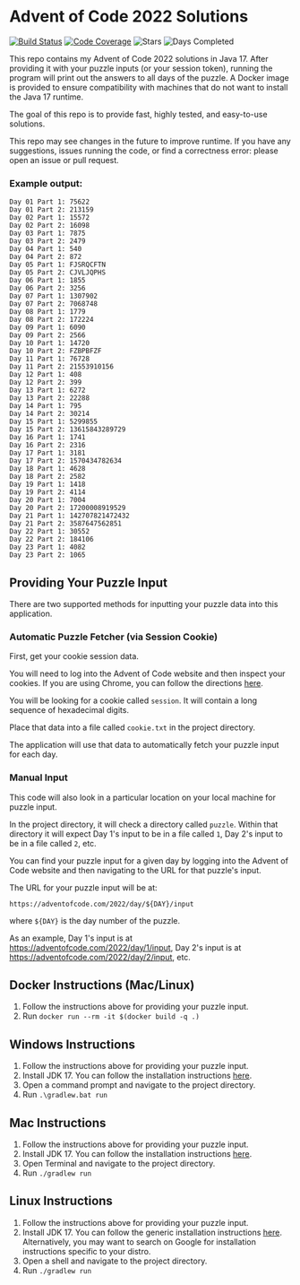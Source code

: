 # Advent of Code 2022 Solutions

[![Build Status](https://github.com/akaritakai/AdventOfCode2022/actions/workflows/main.yml/badge.svg)](https://github.com/akaritakai/AdventOfCode2022/actions)
[![Code Coverage](https://img.shields.io/codecov/c/github/akaritakai/AdventOfCode2022.svg)](https://codecov.io/gh/akaritakai/AdventOfCode2022)
![Stars](https://img.shields.io/badge/stars%20⭐-46-yellow)
![Days Completed](https://img.shields.io/badge/days%20completed-23-green)

This repo contains my Advent of Code 2022 solutions in Java 17. After providing it with your puzzle inputs (or your
session token), running the program will print out the answers to all days of the puzzle. A Docker image is provided to 
ensure compatibility with machines that do not want to install the Java 17 runtime.

The goal of this repo is to provide fast, highly tested, and easy-to-use solutions.

This repo may see changes in the future to improve runtime. If you have any suggestions, issues running the code, or
find a correctness error: please open an issue or pull request.

### Example output:
```
Day 01 Part 1: 75622
Day 01 Part 2: 213159
Day 02 Part 1: 15572
Day 02 Part 2: 16098
Day 03 Part 1: 7875
Day 03 Part 2: 2479
Day 04 Part 1: 540
Day 04 Part 2: 872
Day 05 Part 1: FJSRQCFTN
Day 05 Part 2: CJVLJQPHS
Day 06 Part 1: 1855
Day 06 Part 2: 3256
Day 07 Part 1: 1307902
Day 07 Part 2: 7068748
Day 08 Part 1: 1779
Day 08 Part 2: 172224
Day 09 Part 1: 6090
Day 09 Part 2: 2566
Day 10 Part 1: 14720
Day 10 Part 2: FZBPBFZF
Day 11 Part 1: 76728
Day 11 Part 2: 21553910156
Day 12 Part 1: 408
Day 12 Part 2: 399
Day 13 Part 1: 6272
Day 13 Part 2: 22288
Day 14 Part 1: 795
Day 14 Part 2: 30214
Day 15 Part 1: 5299855
Day 15 Part 2: 13615843289729
Day 16 Part 1: 1741
Day 16 Part 2: 2316
Day 17 Part 1: 3181
Day 17 Part 2: 1570434782634
Day 18 Part 1: 4628
Day 18 Part 2: 2582
Day 19 Part 1: 1418
Day 19 Part 2: 4114
Day 20 Part 1: 7004
Day 20 Part 2: 17200008919529
Day 21 Part 1: 142707821472432
Day 21 Part 2: 3587647562851
Day 22 Part 1: 30552
Day 22 Part 2: 184106
Day 23 Part 1: 4082
Day 23 Part 2: 1065
```

## Providing Your Puzzle Input

There are two supported methods for inputting your puzzle data into this application.

### Automatic Puzzle Fetcher (via Session Cookie)

First, get your cookie session data.

You will need to log into the Advent of Code website and then inspect your cookies.
If you are using Chrome, you can follow the directions [here](https://developers.google.com/web/tools/chrome-devtools/storage/cookies).

You will be looking for a cookie called `session`. It will contain a long sequence of hexadecimal digits.

Place that data into a file called `cookie.txt` in the project directory.

The application will use that data to automatically fetch your puzzle input for each day.

### Manual Input

This code will also look in a particular location on your local machine for puzzle input.

In the project directory, it will check a directory called `puzzle`.
Within that directory it will expect Day 1's input to be in a file called `1`, Day 2's input to be in a file called `2`, etc.

You can find your puzzle input for a given day by logging into the Advent of Code website and then navigating to the URL
for that puzzle's input.

The URL for your puzzle input will be at:
```
https://adventofcode.com/2022/day/${DAY}/input
```
where `${DAY}` is the day number of the puzzle.

As an example, Day 1's input is at https://adventofcode.com/2022/day/1/input,
Day 2's input is at https://adventofcode.com/2022/day/2/input, etc.

## Docker Instructions (Mac/Linux)

1. Follow the instructions above for providing your puzzle input.
2. Run `docker run --rm -it $(docker build -q .)`

## Windows Instructions

1. Follow the instructions above for providing your puzzle input.
2. Install JDK 17. You can follow the installation instructions [here](https://docs.oracle.com/en/java/javase/17/install/installation-jdk-microsoft-windows-platforms.html).
3. Open a command prompt and navigate to the project directory.
4. Run `.\gradlew.bat run`

## Mac Instructions

1. Follow the instructions above for providing your puzzle input.
2. Install JDK 17. You can follow the installation instructions [here](https://docs.oracle.com/en/java/javase/17/install/installation-jdk-macos.html).
3. Open Terminal and navigate to the project directory.
4. Run `./gradlew run`


## Linux Instructions

1. Follow the instructions above for providing your puzzle input.
2. Install JDK 17. You can follow the generic installation instructions [here](https://docs.oracle.com/en/java/javase/17/install/installation-jdk-linux-platforms.html).
   Alternatively, you may want to search on Google for installation instructions specific to your distro.
3. Open a shell and navigate to the project directory.
4. Run `./gradlew run`
